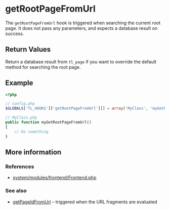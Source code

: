 # getRootPageFromUrl

The `getRootPageFromUrl` hook is triggered when searching the current root page.
It does not pass any parameters, and expects a database result on success.


## Return Values

Return a database result from `tl_page` if you want to override the default method
for searching the root page.


## Example

```php
<?php

// config.php
$GLOBALS['TL_HOOKS']['getRootPageFromUrl'][] = array('MyClass', 'myGetRootPageFromUrl');

// MyClass.php
public function myGetRootPageFromUrl()
{
    // Do something
}
```


## More information


### References

- [system/modules/frontend/Frontend.php](https://github.com/contao/core/blob/2.11.7/system/modules/frontend/Frontend.php#L179)


### See also

- [getPageIdFromUrl](getPageIdFromUrl.md) – triggered when the URL fragments are evaluated
